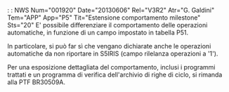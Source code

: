  :  : NWS Num="001920" Date="20130606" Rel="V3R2" Atr="G. Galdini" Tem="APP" App="P5" Tit="Estensione comportamento milestone" Sts="20"
E' possibile differenziare il comportamento delle operazioni automatiche, in funzione di un campo impostato in tabella P51.

In particolare, si può far sì che vengano dichiarate anche le operazioni automatiche da non riportare in S5IRIS (campo rilelanza operazioni a '1').

Per una esposizione dettagliata del comportamento, inclusi i programmi trattati e un programma di verifica dell'archivio di righe di ciclo, si rimanda alla PTF BR30509A.
